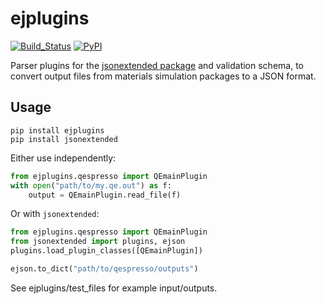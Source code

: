 # ejplugins

[![Build_Status](https://travis-ci.org/chrisjsewell/ejplugins.svg?branch=master)](https://travis-ci.org/chrisjsewell/ejplugins)
[![PyPI](https://img.shields.io/pypi/v/ejplugins.svg)](https://pypi.python.org/pypi/ejplugins/)


Parser plugins for the [jsonextended package](https://jsonextended.readthedocs.io) and validation schema, to convert 
output files from materials simulation packages to a JSON format.

## Usage

    pip install ejplugins
    pip install jsonextended
    
Either use independently:

```python
from ejplugins.qespresso import QEmainPlugin
with open("path/to/my.qe.out") as f:
    output = QEmainPlugin.read_file(f)
```

Or with `jsonextended`:

```python
from ejplugins.qespresso import QEmainPlugin
from jsonextended import plugins, ejson
plugins.load_plugin_classes([QEmainPlugin])

ejson.to_dict("path/to/qespresso/outputs")
```

See ejplugins/test_files for example input/outputs.